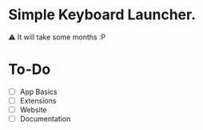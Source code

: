 # Simple Keyboard Launcher.

⚠ It will take some months :P

# To-Do
- [ ] App Basics
- [ ] Extensions
- [ ] Website
- [ ] Documentation

